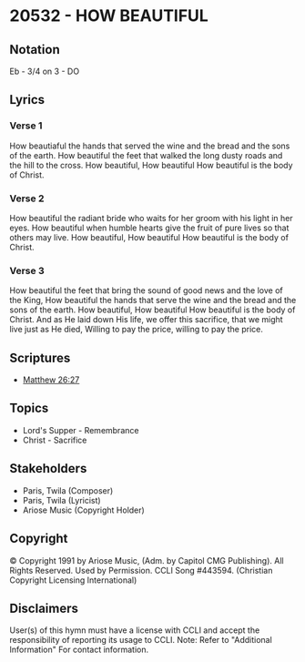 # 20532 - HOW BEAUTIFUL

## Notation

Eb - 3/4 on 3 - DO

## Lyrics

### Verse 1

How beautiaful the hands that served the wine and the bread and the sons of the earth. How beautiful the feet that walked the long dusty roads and the hill to the cross. How beautiful, How beautiful How beautiful is the body of Christ. 

### Verse 2

How beautiful the radiant bride who waits for her groom with his light in her eyes. How beautiful when humble hearts give the fruit of pure lives so that others may live. How beautiful, How beautiful How beautiful is the body of Christ. 

### Verse 3

How beautiful the feet that bring the sound of good news and the love of the King, How beautiful the hands that serve the wine and the bread and the sons of the earth. How beautiful, How beautiful How beautiful is the body of Christ. And as He laid down His life, we offer this sacrifice, that we might live just as He died, Willing to pay the price, willing to pay the price.


## Scriptures

- [Matthew 26:27](https://www.biblegateway.com/passage/?search=Matthew%2026%3A27)

## Topics

- Lord's Supper - Remembrance
- Christ - Sacrifice

## Stakeholders

- Paris, Twila (Composer)
- Paris, Twila (Lyricist)
- Ariose Music (Copyright Holder)

## Copyright

© Copyright 1991 by Ariose Music, (Adm. by Capitol CMG Publishing). All Rights Reserved. Used by Permission. CCLI Song #443594.
(Christian Copyright Licensing International)

## Disclaimers

User(s) of this hymn must have a license with CCLI and accept the responsibility of reporting its usage to CCLI.
Note: Refer to "Additional Information" For contact information.

